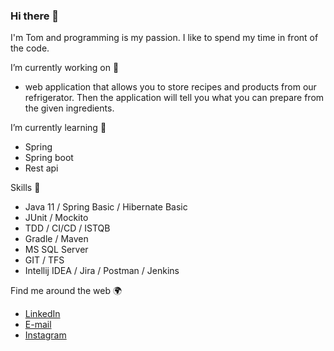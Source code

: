 ### Hi there 👋
I'm Tom and programming is my passion. I like to spend my time in front of the code.

I’m currently working on 🔭
- web application that allows you to store recipes and products from our refrigerator. Then the application will tell you what you can prepare from the given ingredients.

I’m currently learning 🌱 
- Spring
- Spring boot
- Rest api

Skills 🧠
- Java 11 / Spring Basic / Hibernate Basic
- JUnit / Mockito
- TDD / CI/CD / ISTQB
- Gradle / Maven
- MS SQL Server
- GIT / TFS
- Intellij IDEA / Jira / Postman / Jenkins

Find me around the web 🌍
- <a href="https://www.linkedin.com/in/tomasz-siudak-339103139/">LinkedIn</a> 
- <a href="mailto:tomaszsiudak00@gmail.com">E-mail</a>
- <a href="https://www.instagram.com/gibon00/">Instagram</a>


<!--
**tomaszsiudakrep/tomaszsiudakrep** is a ✨ _special_ ✨ repository because its `README.md` (this file) appears on your GitHub profile.

- 📫 How to reach me: ...
- 😄 Pronouns: ...
- ⚡ Fun fact: ...
-->
